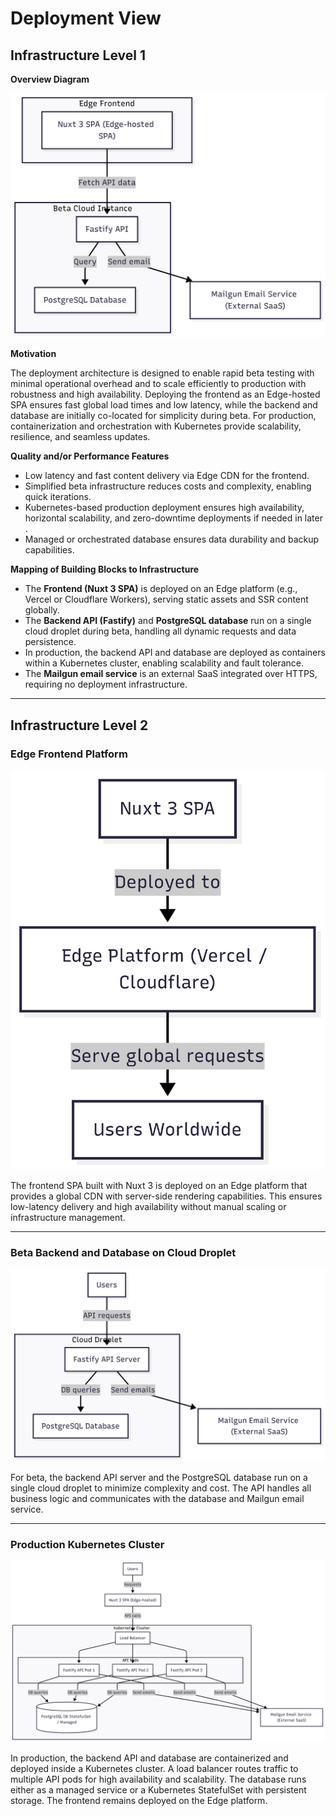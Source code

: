 # Deployment View

## Infrastructure Level 1

**Overview Diagram**

![Infrastructure Level 1 Diagram](./images/OverviewDeployment.png)

**Motivation**

The deployment architecture is designed to enable rapid beta testing with minimal operational overhead and to scale efficiently to production with robustness and high availability. Deploying the frontend as an Edge-hosted SPA ensures fast global load times and low latency, while the backend and database are initially co-located for simplicity during beta. For production, containerization and orchestration with Kubernetes provide scalability, resilience, and seamless updates.

**Quality and/or Performance Features**

- Low latency and fast content delivery via Edge CDN for the frontend.
- Simplified beta infrastructure reduces costs and complexity, enabling quick iterations.
- Kubernetes-based production deployment ensures high availability, horizontal scalability, and zero-downtime deployments if needed in later .
- Managed or orchestrated database ensures data durability and backup capabilities.

**Mapping of Building Blocks to Infrastructure**

- The **Frontend (Nuxt 3 SPA)** is deployed on an Edge platform (e.g., Vercel or Cloudflare Workers), serving static assets and SSR content globally.
- The **Backend API (Fastify)** and **PostgreSQL database** run on a single cloud droplet during beta, handling all dynamic requests and data persistence.
- In production, the backend API and database are deployed as containers within a Kubernetes cluster, enabling scalability and fault tolerance.
- The **Mailgun email service** is an external SaaS integrated over HTTPS, requiring no deployment infrastructure.

---

## Infrastructure Level 2

### Edge Frontend Platform

![Edge Frontend Platform Diagram](./images/DetailsFE.png)

The frontend SPA built with Nuxt 3 is deployed on an Edge platform that provides a global CDN with server-side rendering capabilities. This ensures low-latency delivery and high availability without manual scaling or infrastructure management.

---

### Beta Backend and Database on Cloud Droplet

![Beta Backend and Database Diagram](./images/DetailsAPIDeployment.png)

For beta, the backend API server and the PostgreSQL database run on a single cloud droplet to minimize complexity and cost. The API handles all business logic and communicates with the database and Mailgun email service.

---

### Production Kubernetes Cluster

![Production Kubernetes Cluster Diagram](./images/DetailsKubernetes.png)

In production, the backend API and database are containerized and deployed inside a Kubernetes cluster. A load balancer routes traffic to multiple API pods for high availability and scalability. The database runs either as a managed service or a Kubernetes StatefulSet with persistent storage. The frontend remains deployed on the Edge platform.
